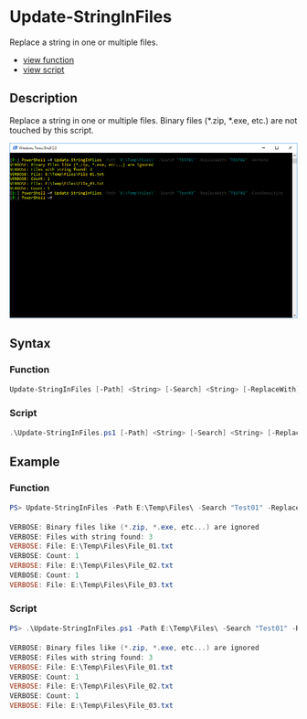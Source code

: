 # Update-StringInFiles

Replace a string in one or multiple files.

* [view function](https://github.com/BornToBeRoot/PowerShell/blob/master/Module/LazyAdmin/Update-StringInFiles.ps1)
* [view script](https://github.com/BornToBeRoot/PowerShell/blob/master/Scripts/Update-StringInFiles.ps1)

## Description

 Replace a string in one or multiple files.
 Binary files (*.zip, *.exe, etc.) are not touched by this script. 

![Screenshot](Images/Update-StringInFiles.png?raw=true "Update-StringInFiles")

## Syntax

### Function

```powershell
Update-StringInFiles [-Path] <String> [-Search] <String> [-ReplaceWith] <String> [[-CaseSensitive]] [<CommonParameters>]
```

### Script

```powershell
.\Update-StringInFiles.ps1 [-Path] <String> [-Search] <String> [-ReplaceWith] <String> [[-CaseSensitive]] [<CommonParameters>]
``` 

## Example

### Function

```powershell
PS> Update-StringInFiles -Path E:\Temp\Files\ -Search "Test01" -ReplaceWith "Test02" -Verbose
       
VERBOSE: Binary files like (*.zip, *.exe, etc...) are ignored
VERBOSE: Files with string found: 3
VERBOSE: File: E:\Temp\Files\File_01.txt
VERBOSE: Count: 1
VERBOSE: File: E:\Temp\Files\File_02.txt
VERBOSE: Count: 1
VERBOSE: File: E:\Temp\Files\File_03.txt
```

### Script

```powershell
PS> .\Update-StringInFiles.ps1 -Path E:\Temp\Files\ -Search "Test01" -ReplaceWith "Test02" -Verbose
       
VERBOSE: Binary files like (*.zip, *.exe, etc...) are ignored
VERBOSE: Files with string found: 3
VERBOSE: File: E:\Temp\Files\File_01.txt
VERBOSE: Count: 1
VERBOSE: File: E:\Temp\Files\File_02.txt
VERBOSE: Count: 1
VERBOSE: File: E:\Temp\Files\File_03.txt
```
